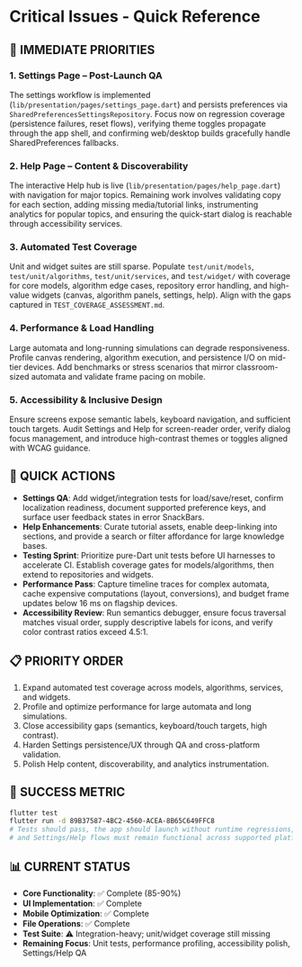 # Critical Issues - Quick Reference

## 🚨 IMMEDIATE PRIORITIES

### 1. Settings Page – Post-Launch QA
The settings workflow is implemented (`lib/presentation/pages/settings_page.dart`) and persists preferences via `SharedPreferencesSettingsRepository`. Focus now on regression coverage (persistence failures, reset flows), verifying theme toggles propagate through the app shell, and confirming web/desktop builds gracefully handle SharedPreferences fallbacks.

### 2. Help Page – Content & Discoverability
The interactive Help hub is live (`lib/presentation/pages/help_page.dart`) with navigation for major topics. Remaining work involves validating copy for each section, adding missing media/tutorial links, instrumenting analytics for popular topics, and ensuring the quick-start dialog is reachable through accessibility services.

### 3. Automated Test Coverage
Unit and widget suites are still sparse. Populate `test/unit/models`, `test/unit/algorithms`, `test/unit/services`, and `test/widget/` with coverage for core models, algorithm edge cases, repository error handling, and high-value widgets (canvas, algorithm panels, settings, help). Align with the gaps captured in `TEST_COVERAGE_ASSESSMENT.md`.

### 4. Performance & Load Handling
Large automata and long-running simulations can degrade responsiveness. Profile canvas rendering, algorithm execution, and persistence I/O on mid-tier devices. Add benchmarks or stress scenarios that mirror classroom-sized automata and validate frame pacing on mobile.

### 5. Accessibility & Inclusive Design
Ensure screens expose semantic labels, keyboard navigation, and sufficient touch targets. Audit Settings and Help for screen-reader order, verify dialog focus management, and introduce high-contrast themes or toggles aligned with WCAG guidance.

## 🔧 QUICK ACTIONS
- **Settings QA**: Add widget/integration tests for load/save/reset, confirm localization readiness, document supported preference keys, and surface user feedback states in error SnackBars.
- **Help Enhancements**: Curate tutorial assets, enable deep-linking into sections, and provide a search or filter affordance for large knowledge bases.
- **Testing Sprint**: Prioritize pure-Dart unit tests before UI harnesses to accelerate CI. Establish coverage gates for models/algorithms, then extend to repositories and widgets.
- **Performance Pass**: Capture timeline traces for complex automata, cache expensive computations (layout, conversions), and budget frame updates below 16 ms on flagship devices.
- **Accessibility Review**: Run semantics debugger, ensure focus traversal matches visual order, supply descriptive labels for icons, and verify color contrast ratios exceed 4.5:1.

## 📋 PRIORITY ORDER
1. Expand automated test coverage across models, algorithms, services, and widgets.
2. Profile and optimize performance for large automata and long simulations.
3. Close accessibility gaps (semantics, keyboard/touch targets, high contrast).
4. Harden Settings persistence/UX through QA and cross-platform validation.
5. Polish Help content, discoverability, and analytics instrumentation.

## 🎯 SUCCESS METRIC
```bash
flutter test
flutter run -d 89B37587-4BC2-4560-ACEA-8B65C649FFC8
# Tests should pass, the app should launch without runtime regressions,
# and Settings/Help flows must remain functional across supported platforms.
```

## 📊 CURRENT STATUS
- **Core Functionality**: ✅ Complete (85-90%)
- **UI Implementation**: ✅ Complete
- **Mobile Optimization**: ✅ Complete
- **File Operations**: ✅ Complete
- **Test Suite**: ⚠️ Integration-heavy; unit/widget coverage still missing
- **Remaining Focus**: Unit tests, performance profiling, accessibility polish, Settings/Help QA
